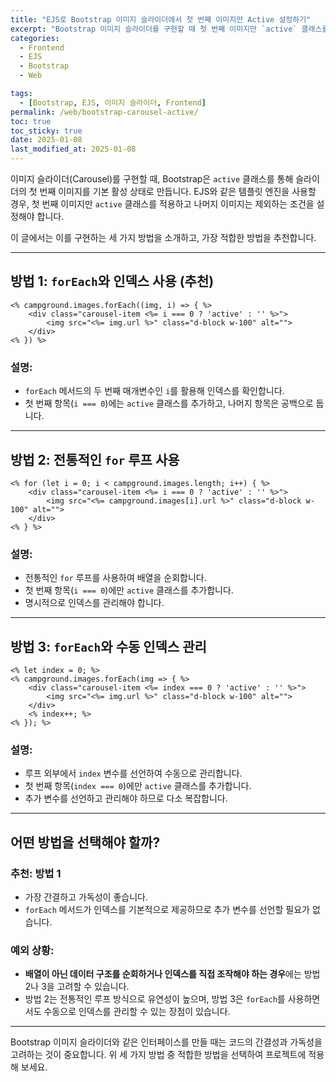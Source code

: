 ```yaml
---
title: "EJS로 Bootstrap 이미지 슬라이더에서 첫 번째 이미지만 Active 설정하기"
excerpt: "Bootstrap 이미지 슬라이더를 구현할 때 첫 번째 이미지만 `active` 클래스를 적용하고 나머지 이미지는 제외하는 방법에 대해 알아봅니다."
categories:
  - Frontend
  - EJS
  - Bootstrap
  - Web

tags:
  - [Bootstrap, EJS, 이미지 슬라이더, Frontend]
permalink: /web/bootstrap-carousel-active/
toc: true
toc_sticky: true
date: 2025-01-08
last_modified_at: 2025-01-08
---
```


이미지 슬라이더(Carousel)를 구현할 때, Bootstrap은 `active` 클래스를 통해 슬라이더의 첫 번째 이미지를 기본 활성 상태로 만듭니다. EJS와 같은 템플릿 엔진을 사용할 경우, 첫 번째 이미지만 `active` 클래스를 적용하고 나머지 이미지는 제외하는 조건을 설정해야 합니다.

이 글에서는 이를 구현하는 세 가지 방법을 소개하고, 가장 적합한 방법을 추천합니다.

---

## 방법 1: `forEach`와 인덱스 사용 (추천)

```ejs
<% campground.images.forEach((img, i) => { %>
    <div class="carousel-item <%= i === 0 ? 'active' : '' %>">
        <img src="<%= img.url %>" class="d-block w-100" alt="">
    </div>
<% }) %>
```

### 설명:
- `forEach` 메서드의 두 번째 매개변수인 `i`를 활용해 인덱스를 확인합니다.
- 첫 번째 항목(`i === 0`)에는 `active` 클래스를 추가하고, 나머지 항목은 공백으로 둡니다.

---

## 방법 2: 전통적인 `for` 루프 사용

```ejs
<% for (let i = 0; i < campground.images.length; i++) { %>
    <div class="carousel-item <%= i === 0 ? 'active' : '' %>">
        <img src="<%= campground.images[i].url %>" class="d-block w-100" alt="">
    </div>
<% } %>
```

### 설명:
- 전통적인 `for` 루프를 사용하여 배열을 순회합니다.
- 첫 번째 항목(`i === 0`)에만 `active` 클래스를 추가합니다.
- 명시적으로 인덱스를 관리해야 합니다.

---

## 방법 3: `forEach`와 수동 인덱스 관리

```ejs
<% let index = 0; %>
<% campground.images.forEach(img => { %>
    <div class="carousel-item <%= index === 0 ? 'active' : '' %>">
        <img src="<%= img.url %>" class="d-block w-100" alt="">
    </div>
    <% index++; %>
<% }); %>
```

### 설명:
- 루프 외부에서 `index` 변수를 선언하여 수동으로 관리합니다.
- 첫 번째 항목(`index === 0`)에만 `active` 클래스를 추가합니다.
- 추가 변수를 선언하고 관리해야 하므로 다소 복잡합니다.

---

## 어떤 방법을 선택해야 할까?

### 추천: **방법 1**
- 가장 간결하고 가독성이 좋습니다.
- `forEach` 메서드가 인덱스를 기본적으로 제공하므로 추가 변수를 선언할 필요가 없습니다.

### 예외 상황:
- **배열이 아닌 데이터 구조를 순회하거나 인덱스를 직접 조작해야 하는 경우**에는 방법 2나 3을 고려할 수 있습니다.
- 방법 2는 전통적인 루프 방식으로 유연성이 높으며, 방법 3은 `forEach`를 사용하면서도 수동으로 인덱스를 관리할 수 있는 장점이 있습니다.

---

Bootstrap 이미지 슬라이더와 같은 인터페이스를 만들 때는 코드의 간결성과 가독성을 고려하는 것이 중요합니다. 위 세 가지 방법 중 적합한 방법을 선택하여 프로젝트에 적용해 보세요.

